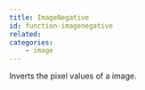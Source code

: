 ```yaml
---
title: ImageNegative
id: function-imagenegative
related:
categories:
    - image
---
```


Inverts the pixel values of a image.